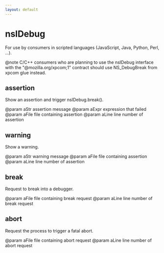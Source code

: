 ```yaml
---
layout: default
---
```


# nsIDebug #

  For use by consumers in scripted languages (JavaScript, Java, Python,
  Perl, ...).

@note C/C++ consumers who are planning to use the nsIDebug interface with
  the "@mozilla.org/xpcom;1" contract should use NS_DebugBreak from xpcom
  glue instead.



## assertion ##

Show an assertion and trigger nsIDebug.break().

@param aStr assertion message
@param aExpr expression that failed
@param aFile file containing assertion
@param aLine line number of assertion



## warning ##

Show a warning.

@param aStr warning message
@param aFile file containing assertion
@param aLine line number of assertion


## break ##

Request to break into a debugger.

@param aFile file containing break request
@param aLine line number of break request


## abort ##

Request the process to trigger a fatal abort.

@param aFile file containing abort request
@param aLine line number of abort request


